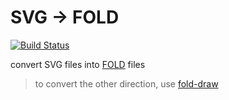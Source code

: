 # SVG → FOLD

[![Build Status](https://travis-ci.org/robbykraft/tofold.svg?branch=master)](https://travis-ci.org/robbykraft/tofold)

convert SVG files into [FOLD](https://github.com/edemaine/fold) files

> to convert the other direction, use [fold-draw](https://github.com/robbykraft/fold-draw/)
